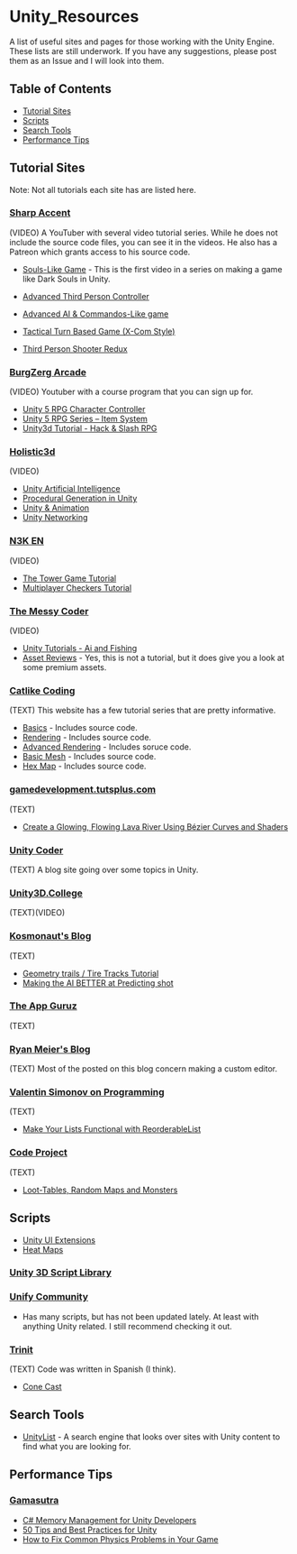 # Unity_Resources
A list of useful sites and pages for those working with the Unity Engine.  These lists are still underwork.  If you have any suggestions, please post them as an Issue and I will look into them.

## Table of Contents
- [Tutorial Sites](#tutorial-sites)
- [Scripts](#scripts)
- [Search Tools](#searchtools)
- [Performance Tips](#performance-tips)

## Tutorial Sites
Note:  Not all tutorials each site has are listed here.

### [Sharp Accent](https://www.youtube.com/channel/UCq9_1E5HE4c_xmhzD3r7VMw) 
(VIDEO) A YouTuber with several video tutorial series.  While he does not include the source code files, you can see it in the videos.  He also has a Patreon which grants access to his source code.
* [Souls-Like Game](https://www.youtube.com/watch?v=-m9tDF2v-5Q&t=3s)  - This is the first video in a series on making a game like Dark Souls in Unity.
* [Advanced Third Person Controller](https://www.youtube.com/watch?v=3YTR_9_Trsg&list=PL1bPKmY0c-wnvW9F4BDJMwDHmq2SQ8m3L) 

* [Advanced AI & Commandos-Like game](https://www.youtube.com/watch?v=hKE8bqaGspM&list=PL1bPKmY0c-wn5J-hoUWTjZFAk8XkoZ9hl)
* [Tactical Turn Based Game (X-Com Style)](https://www.youtube.com/watch?v=4zO5ab05fVM&list=PL1bPKmY0c-wmfc6k6V7M_K7RRQftSXTaU)
* [Third Person Shooter Redux](https://www.youtube.com/watch?v=Zx56JAHEP1U&list=PL1bPKmY0c-wmfD6FzpuyFCmPPg3bwxMqe)

### [BurgZerg Arcade](https://www.youtube.com/user/BurgZergArcade/about)
(VIDEO) Youtuber with a course program that you can sign up for.
* [Unity 5 RPG Character Controller](https://www.youtube.com/watch?v=k12w-rEbuXI&list=PL_eGgISVYZkeD-q83hLtPESTB-lPKnfjH)
* [Unity 5 RPG Series – Item System](https://www.youtube.com/watch?v=eJ2NYBpzdN0&list=PL_eGgISVYZkcP7gyzGveutdPQTzw6OFFp)
* [Unity3d Tutorial - Hack & Slash RPG](https://www.youtube.com/watch?v=YYqzz1dy3Ak&list=PLE5C2870574BF4B06)

### [Holistic3d](https://www.youtube.com/channel/UCp_SOgsRYdLfIEWLjM62ZJg/feed)
(VIDEO)
* [Unity Artificial Intelligence](https://www.youtube.com/watch?v=eMpI1eCsIyM&list=PLi-ukGVOag_2dY9NxEwUjQfYK801Y0UBc)
* [Procedural Generation in Unity](https://www.youtube.com/watch?v=z1r7VjgufJ8&list=PLi-ukGVOag_0vJMJKAjUyuPF3kMXKW2lV)
* [Unity & Animation](https://www.youtube.com/watch?v=BEIaakl9vJE&list=PLi-ukGVOag_3ooF0nx0DMuR0hjpDbViMQ)
* [Unity Networking](https://www.youtube.com/watch?v=JlKf0h0K5PU&list=PLi-ukGVOag_2QEXtkizmAl5mGDNhd_bqQ)

### [N3K EN](https://www.youtube.com/channel/UCtQPCnbIB7SP_gM1Xtv8bDQ/featured)
(VIDEO)
* [The Tower Game Tutorial](https://www.youtube.com/watch?v=WNfBKmYhrro&list=PLLH3mUGkfFCUFWMP3jlFJdTTPkT3D3MlD)
* [Multiplayer Checkers Tutorial](https://www.youtube.com/watch?v=-nLP0Qz81fE&list=PLLH3mUGkfFCVXrGLRxfhst7pffE9o2SQO)

### [The Messy Coder](https://www.youtube.com/channel/UCeXJl4hWkgS-wvtvRtS_y2w)
(VIDEO)
* [Unity Tutorials - Ai and Fishing](https://www.youtube.com/watch?v=PmTjjzr9KFk&list=PL2R4tvBs-r1kfMps42Q_WIzlaFzF_nFkd)
* [Asset Reviews](https://www.youtube.com/watch?v=vtAT3TDmcWY&list=PL2R4tvBs-r1mlUZ1JRVdwhG7__h5AQuXI) - Yes, this is not a tutorial, but it does give you a look at some premium assets.

### [Catlike Coding](http://catlikecoding.com/)
(TEXT) This website has a few tutorial series that are pretty informative.
* [Basics](http://catlikecoding.com/unity/tutorials/basics/game-objects-and-scripts/) - Includes source code.
* [Rendering](http://catlikecoding.com/unity/tutorials/rendering/part-1/) - Includes source code.
* [Advanced Rendering](http://catlikecoding.com/unity/tutorials/advanced-rendering/flat-and-wireframe-shading/) - Includes soruce code.
* [Basic Mesh](http://catlikecoding.com/unity/tutorials/procedural-grid/) - Includes source code.
* [Hex Map](http://catlikecoding.com/unity/tutorials/hex-map/part-1/) - Includes source code.
### [gamedevelopment.tutsplus.com](https://gamedevelopment.tutsplus.com/tutorials)
(TEXT)
* [Create a Glowing, Flowing Lava River Using Bézier Curves and Shaders](https://gamedevelopment.tutsplus.com/tutorials/create-a-glowing-flowing-lava-river-using-bezier-curves-and-shaders--gamedev-919)
### [Unity Coder](https://unitycoder.com/blog/)
(TEXT)  A blog site going over some topics in Unity.

### [Unity3D.College](https://unity3d.college/category/unity3d/)
(TEXT)(VIDEO)

### [Kosmonaut's Blog](https://kosmonautblog.wordpress.com/)
(TEXT)
* [Geometry trails / Tire Tracks Tutorial](https://kosmonautblog.wordpress.com/2016/07/29/geometry-trails-tire-tracks-tutorial/)
* [Making the AI BETTER at Predicting shot](https://kosmonautblog.wordpress.com/2014/05/07/making-the-ai-better-at-predicting-shots/)
### [The App Guruz](http://www.theappguruz.com/category/unity)
(TEXT)

### [Ryan Meier's Blog](http://www.ryan-meier.com/blog/?tag=unity)
(TEXT)  Most of the posted on this blog concern making a custom editor.
### [Valentin Simonov on Programming](http://va.lent.in/)
(TEXT)
* [Make Your Lists Functional with ReorderableList](http://va.lent.in/unity-make-your-lists-functional-with-reorderablelist/)
### [Code Project](www.codeproject.com)
(TEXT)
* [Loot-Tables, Random Maps and Monsters](https://www.codeproject.com/Articles/420046/Loot-Tables-Random-Maps-and-Monsters-Part-II)


## Scripts
* [Unity UI Extensions](https://bitbucket.org/maulikkaloliya/unity-ui-extensions-new/src/54637fbbd9fc6418ac4febffef0c65b7b0f3b2d0/Scripts/?at=develop_5.3)
* [Heat Maps](https://bitbucket.org/Unity-Technologies/heatmaps)
### [Unity 3D Script Library](http://unity3dscriptlibrary.codeplex.com/)
### [Unify Community](http://wiki.unity3d.com/index.php/Main_Page)
* Has many scripts, but has not been updated lately.  At least with anything Unity related.  I still recommend checking it out.
### [Trinit](http://trinit.es/unity/)
(TEXT) Code was written in Spanish (I think).
* [Cone Cast](trinit.es/unity/scripts/csharp/raycast/Conecast.cs) 

## Search Tools
* [UnityList](http://unitylist.com/) - A search engine that looks over sites with Unity content to find what you are looking for.

## Performance Tips
### [Gamasutra](https://www.gamasutra.com/)
* [C# Memory Management for Unity Developers](https://www.gamasutra.com/blogs/WendelinReich/20131109/203841/C_Memory_Management_for_Unity_Developers_part_1_of_3.php)
* [50 Tips and Best Practices for Unity](https://www.gamasutra.com/blogs/HermanTulleken/20160812/279100/50_Tips_and_Best_Practices_for_Unity_2016_Edition.php)
* [How to Fix Common Physics Problems in Your Game](https://gamedevelopment.tutsplus.com/articles/how-to-fix-common-physics-problems-in-your-game--cms-21418)
